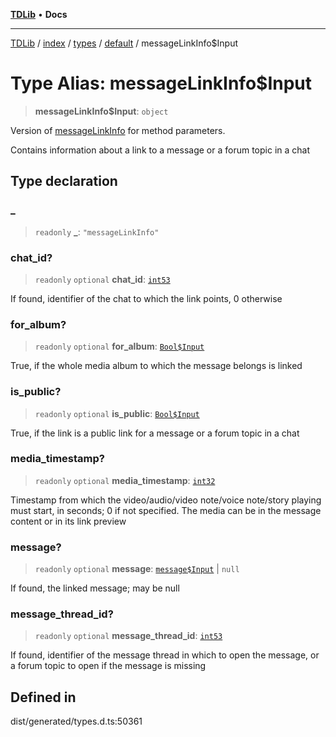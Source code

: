 [**TDLib**](../../../../../../README.md) • **Docs**

***

[TDLib](../../../../../../modules.md) / [index](../../../../../README.md) / [types](../../../README.md) / [default](../README.md) / messageLinkInfo$Input

# Type Alias: messageLinkInfo$Input

> **messageLinkInfo$Input**: `object`

Version of [messageLinkInfo](messageLinkInfo.md) for method parameters.

Contains information about a link to a message or a forum topic in a chat

## Type declaration

### \_

> `readonly` **\_**: `"messageLinkInfo"`

### chat\_id?

> `readonly` `optional` **chat\_id**: [`int53`](int53.md)

If found, identifier of the chat to which the link points, 0 otherwise

### for\_album?

> `readonly` `optional` **for\_album**: [`Bool$Input`](Bool$Input.md)

True, if the whole media album to which the message belongs is linked

### is\_public?

> `readonly` `optional` **is\_public**: [`Bool$Input`](Bool$Input.md)

True, if the link is a public link for a message or a forum topic in a chat

### media\_timestamp?

> `readonly` `optional` **media\_timestamp**: [`int32`](int32.md)

Timestamp from which the video/audio/video note/voice note/story playing must start, in seconds; 0 if not specified. The media can be in the message content or in its link preview

### message?

> `readonly` `optional` **message**: [`message$Input`](message$Input.md) \| `null`

If found, the linked message; may be null

### message\_thread\_id?

> `readonly` `optional` **message\_thread\_id**: [`int53`](int53.md)

If found, identifier of the message thread in which to open the message, or a forum topic to open if the message is missing

## Defined in

dist/generated/types.d.ts:50361
